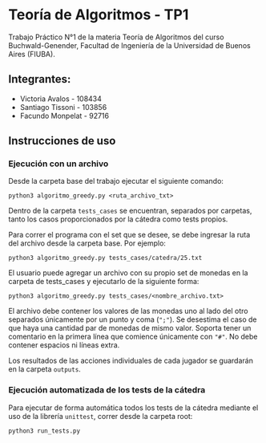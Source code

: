 # Teoría de Algoritmos - TP1

Trabajo Práctico N°1 de la materia Teoría de Algoritmos del curso Buchwald-Genender, Facultad de Ingeniería de la Universidad de Buenos Aires (FIUBA).


## Integrantes:
- Victoria Avalos - 108434 
- Santiago Tissoni - 103856  
- Facundo Monpelat - 92716 


## Instrucciones de uso

### Ejecución con un archivo
Desde la carpeta base del trabajo ejecutar el siguiente comando:

`python3 algoritmo_greedy.py <ruta_archivo_txt>`

Dentro de la carpeta `tests_cases` se encuentran, separados por carpetas, tanto los casos proporcionados por la cátedra como tests propios. 

Para correr el programa con el set que se desee, se debe ingresar la ruta del archivo desde la carpeta base. Por ejemplo: 

`python3 algoritmo_greedy.py tests_cases/catedra/25.txt`

El usuario puede agregar un archivo con su propio set de monedas en la carpeta de tests_cases y ejecutarlo de la siguiente forma:

`python3 algoritmo_greedy.py tests_cases/<nombre_archivo.txt>`

El archivo debe contener los valores de las monedas uno al lado del otro separados únicamente por un punto y coma (`";"`). Se desestima el caso de que haya una cantidad par de monedas de mismo valor. Soporta tener un comentario en la primera línea que comience únicamente con `"#"`. No debe contener espacios ni líneas extra. 

Los resultados de las acciones individuales de cada jugador se guardarán en la carpeta `outputs`.

### Ejecución automatizada de los tests de la cátedra

Para ejecutar de forma automática todos los tests de la cátedra mediante el uso de la librería `unittest`, correr desde la carpeta root:

`python3 run_tests.py`
